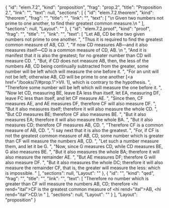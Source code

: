 {
  "id": "elem.7.2",
  "kind": "proposition",
  "frag": "prop.2",
  "title": "Proposition 2.",
  "link": "",
  "text": null,
  "sections": [
    {
      "id": "elem.7.2.theorem",
      "kind": "theorem",
      "frag": "",
      "title": "",
      "link": "",
      "text": [
        "\n       Given two numbers not prime to one another, to find their greatest common measure.\n      "
      ],
      "sections": null,
      "Layout": ""
    },
    {
      "id": "elem.7.2.proof",
      "kind": "proof",
      "frag": "",
      "title": "",
      "link": "",
      "text": [
        "Let AB, CD be the two given numbers not prime to one another. ",
        "Thus it is required to find the greatest common measure of AB, CD. ",
        "If now CD measures AB—and it also measures itself—CD is a common measure of CD, AB. \n      ",
        "And it is manifest that it is also the greatest; for no greater number than CD will measure CD. ",
        "But, if CD does not measure AB, then, the less of the numbers AB, CD being continually subtracted from the greater, some number will be left which will measure the one before it. ",
        "For an unit will not be left; otherwise AB, CD will be prime to one another [<a href=\"/books/7/#prop.1\">VII. 1</a>], which is contrary to the hypothesis. ",
        "Therefore some number will be left which will measure the one before it. ",
        "Now let CD, measuring BE, leave EA less than itself, let EA, measuring DF, leave FC less than itself, and let CF measure AE. ",
        "Since then, CF measures AE, and AE measures DF, therefore CF will also measure DF. ",
        "But it also measures itself; therefore it will also measure the whole CD. ",
        "But CD measures BE; therefore CF also measures BE. ",
        "But it also measures EA; therefore it will also measure the whole BA. ",
        "But it also measures CD; therefore CF measures AB, CD. ",
        "Therefore CF is a common measure of AB, CD. ",
        "I say next that it is also the greatest. ",
        "For, if CF is not the greatest common measure of AB, CD, some number which is greater than CF will measure the numbers AB, CD. ",
        "Let such a number measure them, and let it be G. ",
        "Now, since G measures CD, while CD measures BE, G also measures BE. ",
        "But it also measures the whole BA; therefore it will also measure the remainder AE. ",
        "But AE measures DF; therefore G will also measure DF. ",
        "But it also measures the whole DC; therefore it will also measure the remainder CF, that is, the greater will measure the less: which is impossible. "
      ],
      "sections": null,
      "Layout": ""
    },
    {
      "id": "",
      "kind": "qed",
      "frag": "",
      "title": "",
      "link": "",
      "text": [
        "Therefore no number which is greater than CF will measure the numbers AB, CD; therefore <hi rend=\"ital\">CF</hi> is the greatest common measure of <hi rend=\"ital\">AB</hi>, <hi rend=\"ital\">CD</hi>.\n      "
      ],
      "sections": null,
      "Layout": ""
    }
  ],
  "Layout": "proposition"
}
